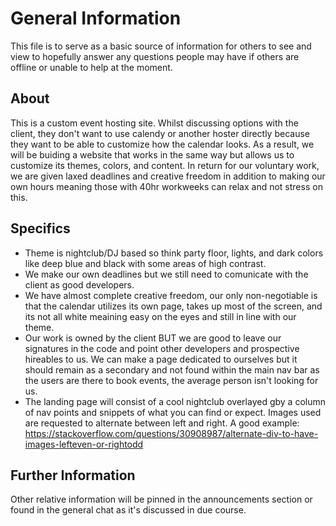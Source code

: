 # General Information

This file is to serve as a basic source of information for others to see and view to hopefully answer any questions people may have if others are offline or unable to help at the moment.

## About

This is a custom event hosting site. Whilst discussing options with the client, they don't want to use calendy or another hoster directly because they want to be able to customize how the calendar looks. As a result, we will be buiding a website that works in the same way but allows us to customize its themes, colors, and content. In return for our voluntary work, we are given laxed deadlines and creative freedom in addition to making our own hours meaning those with 40hr workweeks can relax and not stress on this.

## Specifics

- Theme is nightclub/DJ based so think party floor, lights, and dark colors like deep blue and black with some areas of high contrast.
- We make our own deadlines but we still need to comunicate with the client as good developers.
- We have almost complete creative freedom, our only non-negotiable is that the calendar utilizes its own page, takes up most of the screen, and its not all white meaining easy on the eyes and still in line with our theme.
- Our work is owned by the client BUT we are good to leave our signatures in the code and point other developers and prospective hireables to us. We can make a page dedicated to ourselves but it should remain as a secondary and not found within the main nav bar as the users are there to book events, the average person isn't looking for us.
- The landing page will consist of a cool nightclub overlayed gby a column of nav points and snippets of what you can find or expect. Images used are requested to alternate between left and right. A good example: https://stackoverflow.com/questions/30908987/alternate-div-to-have-images-lefteven-or-rightodd

## Further Information

Other relative information will be pinned in the announcements section or found in the general chat as it's discussed in due course.